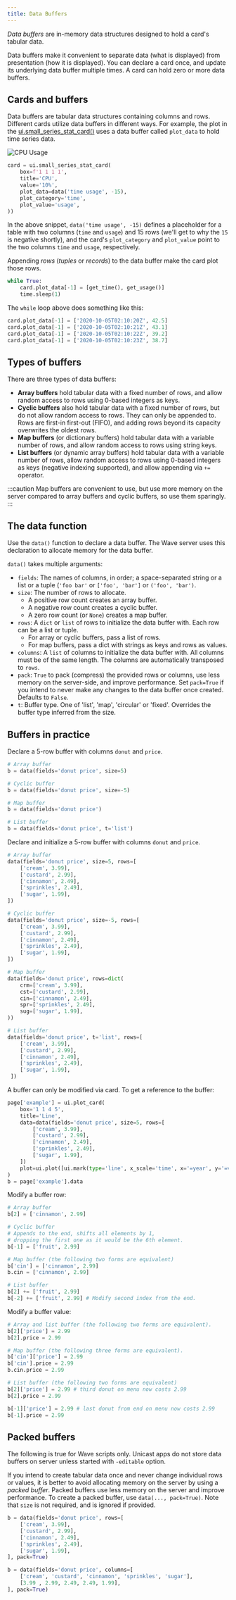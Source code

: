 ```yaml
---
title: Data Buffers
---
```


*Data buffers* are in-memory data structures designed to hold a card's tabular data.

Data buffers make it convenient to separate data (what is displayed) from presentation (how it is displayed). You can declare a card once, and update its underlying data buffer multiple times. A card can hold zero or more data buffers.

## Cards and buffers

Data buffers are tabular data structures containing columns and rows. Different cards utilize data buffers in different ways. For example, the plot in the [ui.small_series_stat_card()](api/ui#small_series_stat_card) uses a data buffer called `plot_data` to hold time series data.

![CPU Usage](assets/buffers__series-card.png)

```py {5-7}
card = ui.small_series_stat_card(
    box=f'1 1 1 1',
    title='CPU',
    value='10%',
    plot_data=data('time usage', -15),
    plot_category='time',
    plot_value='usage',
))
```

In the above snippet, `data('time usage', -15)` defines a placeholder for a table with two columns (`time` and `usage`) and 15 rows (we'll get to why the `15` is negative shortly), and the card's `plot_category` and `plot_value` point to the two columns `time` and `usage`, respectively.

Appending *rows* (*tuples* or *records*) to the data buffer make the card plot those rows.

```py {2}
while True:
    card.plot_data[-1] = [get_time(), get_usage()]
    time.sleep(1)
```

The `while` loop above does something like this:

```py
card.plot_data[-1] = ['2020-10-05T02:10:20Z', 42.5]
card.plot_data[-1] = ['2020-10-05T02:10:21Z', 43.1]
card.plot_data[-1] = ['2020-10-05T02:10:22Z', 39.2]
card.plot_data[-1] = ['2020-10-05T02:10:23Z', 38.7]
```

## Types of buffers

There are three types of data buffers:

- **Array buffers** hold tabular data with a fixed number of rows, and allow random access to rows using 0-based integers as keys.
- **Cyclic buffers** also hold tabular data with a fixed number of rows, but do not allow random access to rows. They can only be appended to. Rows are first-in first-out (FIFO), and adding rows beyond its capacity overwrites the oldest rows.
- **Map buffers** (or dictionary buffers) hold tabular data with a variable number of rows, and allow random access to rows using string keys.
- **List buffers** (or dynamic array buffers) hold tabular data with a variable number of rows, allow random access to rows using 0-based integers as keys (negative indexing supported), and allow appending via `+=` operator.

:::caution
Map buffers are convenient to use, but use more memory on the server compared to array buffers and cyclic buffers, so use them sparingly.
:::

## The data function

Use the `data()` function to declare a data buffer. The Wave server uses this declaration to allocate memory for the data buffer.

`data()` takes multiple arguments:

- `fields`: The names of columns, in order; a space-separated string or a list or a tuple (`'foo bar'` or `['foo', 'bar']` or `('foo', 'bar')`.
- `size`: The number of rows to allocate.
  - A positive row count creates an array buffer.
  - A negative row count creates a cyclic buffer.
  - A zero row count (or `None`) creates a map buffer.
- `rows`: A `dict` or `list` of rows to initialize the data buffer with. Each row can be a list or tuple.
  - For array or cyclic buffers, pass a list of rows.
  - For map buffers, pass a dict with strings as keys and rows as values.
- `columns`: A `list` of columns to initialize the data buffer with. All columns must be of the same length. The columns are automatically transposed to `rows`.
- `pack`: `True` to pack (compress) the provided rows or columns, use less memory on the server-side, and improve performance. Set `pack=True` if you intend to never make any changes to the data buffer once created. Defaults to `False`.
- `t`: Buffer type. One of 'list', 'map', 'circular' or 'fixed'. Overrides the buffer type inferred from the size.

## Buffers in practice

Declare a 5-row buffer with columns `donut` and `price`.

```py
# Array buffer
b = data(fields='donut price', size=5)

# Cyclic buffer
b = data(fields='donut price', size=-5)

# Map buffer
b = data(fields='donut price')

# List buffer
b = data(fields='donut price', t='list')
```

Declare and initialize a 5-row buffer with columns `donut` and `price`.

```py
# Array buffer
data(fields='donut price', size=5, rows=[
    ['cream', 3.99],
    ['custard', 2.99],
    ['cinnamon', 2.49],
    ['sprinkles', 2.49],
    ['sugar', 1.99],
])

# Cyclic buffer
data(fields='donut price', size=-5, rows=[
    ['cream', 3.99],
    ['custard', 2.99],
    ['cinnamon', 2.49],
    ['sprinkles', 2.49],
    ['sugar', 1.99],
])

# Map buffer
data(fields='donut price', rows=dict(
    crm=['cream', 3.99],
    cst=['custard', 2.99],
    cin=['cinnamon', 2.49],
    spr=['sprinkles', 2.49],
    sug=['sugar', 1.99],
))

# List buffer
data(fields='donut price', t='list', rows=[ 
    ['cream', 3.99],
    ['custard', 2.99],
    ['cinnamon', 2.49],
    ['sprinkles', 2.49],
    ['sugar', 1.99],
 ])
```

A buffer can only be modified via card. To get a reference to the buffer:

```py
page['example'] = ui.plot_card(
    box='1 1 4 5',
    title='Line',
    data=data(fields='donut price', size=5, rows=[
        ['cream', 3.99],
        ['custard', 2.99],
        ['cinnamon', 2.49],
        ['sprinkles', 2.49],
        ['sugar', 1.99],
    ])
    plot=ui.plot([ui.mark(type='line', x_scale='time', x='=year', y='=value', y_min=0)])
)
b = page['example'].data
```

Modify a buffer row:

```py
# Array buffer
b[2] = ['cinnamon', 2.99]

# Cyclic buffer
# Appends to the end, shifts all elements by 1,
# dropping the first one as it would be the 6th element.
b[-1] = ['fruit', 2.99]

# Map buffer (the following two forms are equivalent)
b['cin'] = ['cinnamon', 2.99]
b.cin = ['cinnamon', 2.99]

# List buffer
b[2] += ['fruit', 2.99]
b[-2] += ['fruit', 2.99] # Modify second index from the end.
```

Modify a buffer value:

```py
# Array and list buffer (the following two forms are equivalent).
b[2]['price'] = 2.99
b[2].price = 2.99

# Map buffer (the following three forms are equivalent).
b['cin']['price'] = 2.99
b['cin'].price = 2.99
b.cin.price = 2.99

# List buffer (the following two forms are equivalent)
b[2]['price'] = 2.99 # third donut on menu now costs 2.99
b[2].price = 2.99

b[-1]['price'] = 2.99 # last donut from end on menu now costs 2.99
b[-1].price = 2.99
```

## Packed buffers

The following is true for Wave scripts only. Unicast apps do not store data buffers on server unless started with `-editable` option.

If you intend to create tabular data once and never change individual rows or values, it is better to avoid allocating memory on the server by using a *packed buffer*. Packed buffers use less memory on the server and improve performance. To create a packed buffer, use `data(..., pack=True)`. Note that `size` is not required, and is ignored if provided.

```py
b = data(fields='donut price', rows=[
    ['cream', 3.99],
    ['custard', 2.99],
    ['cinnamon', 2.49],
    ['sprinkles', 2.49],
    ['sugar', 1.99],
], pack=True)
```

```py
b = data(fields='donut price', columns=[
    ['cream', 'custard', 'cinnamon', 'sprinkles', 'sugar'],
    [3.99 , 2.99, 2.49, 2.49, 1.99],
], pack=True)
```
